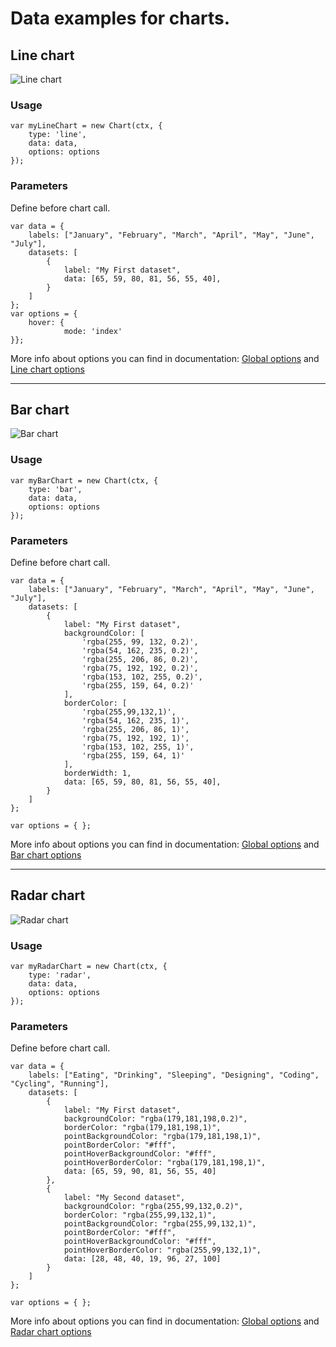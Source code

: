 # Data examples for charts.

## Line chart
![Line chart](https://github.com/abhandal/SOEN341-G4/blob/Charts_doc/Documentation/Charts/screenshots/line.png)

### Usage
```JS
var myLineChart = new Chart(ctx, {
    type: 'line',
    data: data,
    options: options
});
```

### Parameters

Define before chart call. 

```JS
var data = {
    labels: ["January", "February", "March", "April", "May", "June", "July"],
    datasets: [
        {
            label: "My First dataset",
            data: [65, 59, 80, 81, 56, 55, 40],
        }
    ]
};
var options = { 
    hover: {
            mode: 'index'
}};
```
More info about options you can find in documentation: 
[Global options](http://www.chartjs.org/docs/#chart-configuration-creating-a-chart-with-options)
and 
[Line chart options](http://www.chartjs.org/docs/#line-chart-chart-options)

-------------
## Bar chart
![Bar chart](https://github.com/abhandal/SOEN341-G4/blob/Charts_doc/Documentation/Charts/screenshots/bar.png)

### Usage
```JS
var myBarChart = new Chart(ctx, {
    type: 'bar',
    data: data,
    options: options
});
```

### Parameters

Define before chart call. 

```JS
var data = {
    labels: ["January", "February", "March", "April", "May", "June", "July"],
    datasets: [
        {
            label: "My First dataset",
            backgroundColor: [
                'rgba(255, 99, 132, 0.2)',
                'rgba(54, 162, 235, 0.2)',
                'rgba(255, 206, 86, 0.2)',
                'rgba(75, 192, 192, 0.2)',
                'rgba(153, 102, 255, 0.2)',
                'rgba(255, 159, 64, 0.2)'
            ],
            borderColor: [
                'rgba(255,99,132,1)',
                'rgba(54, 162, 235, 1)',
                'rgba(255, 206, 86, 1)',
                'rgba(75, 192, 192, 1)',
                'rgba(153, 102, 255, 1)',
                'rgba(255, 159, 64, 1)'
            ],
            borderWidth: 1,
            data: [65, 59, 80, 81, 56, 55, 40],
        }
    ]
};

var options = { };
```
More info about options you can find in documentation: 
[Global options](http://www.chartjs.org/docs/#chart-configuration-creating-a-chart-with-options)
and 
[Bar chart options](http://www.chartjs.org/docs/#bar-chart-chart-options)

-------------
## Radar chart
![Radar chart](https://github.com/abhandal/SOEN341-G4/blob/Charts_doc/Documentation/Charts/screenshots/radar.png)

### Usage
```JS
var myRadarChart = new Chart(ctx, {
    type: 'radar',
    data: data,
    options: options
});
```

### Parameters

Define before chart call. 

```JS
var data = {
    labels: ["Eating", "Drinking", "Sleeping", "Designing", "Coding", "Cycling", "Running"],
    datasets: [
        {
            label: "My First dataset",
            backgroundColor: "rgba(179,181,198,0.2)",
            borderColor: "rgba(179,181,198,1)",
            pointBackgroundColor: "rgba(179,181,198,1)",
            pointBorderColor: "#fff",
            pointHoverBackgroundColor: "#fff",
            pointHoverBorderColor: "rgba(179,181,198,1)",
            data: [65, 59, 90, 81, 56, 55, 40]
        },
        {
            label: "My Second dataset",
            backgroundColor: "rgba(255,99,132,0.2)",
            borderColor: "rgba(255,99,132,1)",
            pointBackgroundColor: "rgba(255,99,132,1)",
            pointBorderColor: "#fff",
            pointHoverBackgroundColor: "#fff",
            pointHoverBorderColor: "rgba(255,99,132,1)",
            data: [28, 48, 40, 19, 96, 27, 100]
        }
    ]
};

var options = { };
```
More info about options you can find in documentation: 
[Global options](http://www.chartjs.org/docs/#chart-configuration-creating-a-chart-with-options)
and 
[Radar chart options](http://www.chartjs.org/docs/#radar-chart-chart-options)

